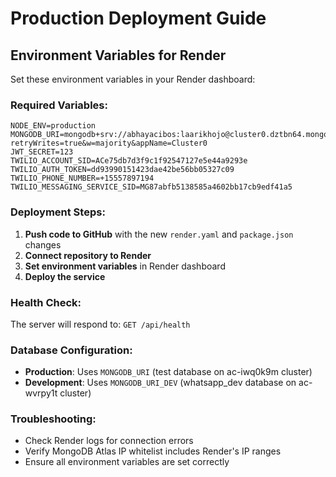 # Production Deployment Guide

## Environment Variables for Render

Set these environment variables in your Render dashboard:

### Required Variables:
```
NODE_ENV=production
MONGODB_URI=mongodb+srv://abhayacibos:laarikhojo@cluster0.dztbn64.mongodb.net/test?retryWrites=true&w=majority&appName=Cluster0
JWT_SECRET=123
TWILIO_ACCOUNT_SID=ACe75db7d3f9c1f92547127e5e44a9293e
TWILIO_AUTH_TOKEN=dd93990151423dae42be56bb05327c09
TWILIO_PHONE_NUMBER=+15557897194
TWILIO_MESSAGING_SERVICE_SID=MG87abfb5138585a4602bb17cb9edf41a5
```

### Deployment Steps:

1. **Push code to GitHub** with the new `render.yaml` and `package.json` changes
2. **Connect repository to Render**
3. **Set environment variables** in Render dashboard
4. **Deploy the service**

### Health Check:
The server will respond to: `GET /api/health`

### Database Configuration:
- **Production**: Uses `MONGODB_URI` (test database on ac-iwq0k9m cluster)
- **Development**: Uses `MONGODB_URI_DEV` (whatsapp_dev database on ac-wvrpy1t cluster)

### Troubleshooting:
- Check Render logs for connection errors
- Verify MongoDB Atlas IP whitelist includes Render's IP ranges
- Ensure all environment variables are set correctly 
